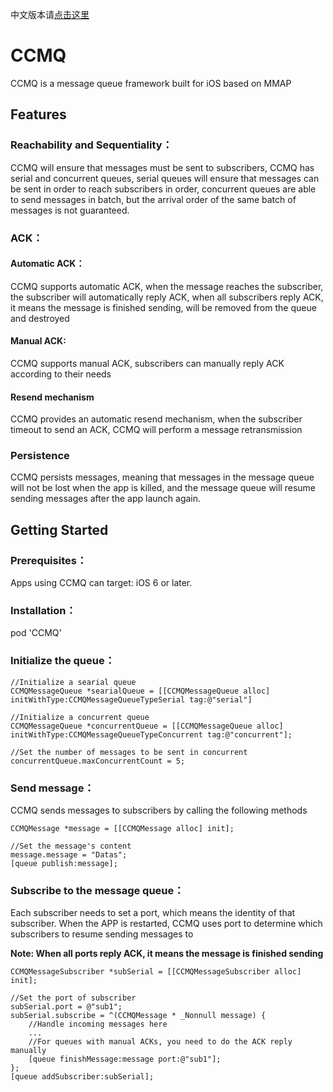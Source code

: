 中文版本请[点击这里](https://github.com/cmwsssss/CCMQ/blob/main/README-CN.md)

# CCMQ
CCMQ is a message queue framework built for iOS based on MMAP

## Features

### Reachability and Sequentiality：
CCMQ will ensure that messages must be sent to subscribers, CCMQ has serial and concurrent queues, serial queues will ensure that messages can be sent in order to reach subscribers in order, concurrent queues are able to send messages in batch, but the arrival order of the same batch of messages is not guaranteed.

### ACK：

#### Automatic ACK：
CCMQ supports automatic ACK, when the message reaches the subscriber, the subscriber will automatically reply ACK, when all subscribers reply ACK, it means the message is finished sending, will be removed from the queue and destroyed

#### Manual ACK:
CCMQ supports manual ACK, subscribers can manually reply ACK according to their needs

#### Resend mechanism
CCMQ provides an automatic resend mechanism, when the subscriber timeout to send an ACK, CCMQ will perform a message retransmission

### Persistence
CCMQ persists messages, meaning that messages in the message queue will not be lost when the app is killed, and the message queue will resume sending messages after the app launch again.

## Getting Started

### Prerequisites：
Apps using CCMQ can target: iOS 6 or later.
### Installation：
pod 'CCMQ'
### Initialize the queue：
```
//Initialize a searial queue
CCMQMessageQueue *searialQueue = [[CCMQMessageQueue alloc] initWithType:CCMQMessageQueueTypeSerial tag:@"serial"]

//Initialize a concurrent queue
CCMQMessageQueue *concurrentQueue = [[CCMQMessageQueue alloc] initWithType:CCMQMessageQueueTypeConcurrent tag:@"concurrent"];

//Set the number of messages to be sent in concurrent
concurrentQueue.maxConcurrentCount = 5;
```

### Send message：
CCMQ sends messages to subscribers by calling the following methods
```
CCMQMessage *message = [[CCMQMessage alloc] init];

//Set the message's content
message.message = "Datas";
[queue publish:message];
```

### Subscribe to the message queue：
Each subscriber needs to set a port, which means the identity of that subscriber. When the APP is restarted, CCMQ uses port to determine which subscribers to resume sending messages to

**Note: When all ports reply ACK, it means the message is finished sending**
```
CCMQMessageSubscriber *subSerial = [[CCMQMessageSubscriber alloc] init];

//Set the port of subscriber
subSerial.port = @"sub1";
subSerial.subscribe = ^(CCMQMessage * _Nonnull message) {
    //Handle incoming messages here
    ...
    //For queues with manual ACKs, you need to do the ACK reply manually
    [queue finishMessage:message port:@"sub1"];
};
[queue addSubscriber:subSerial];
```
